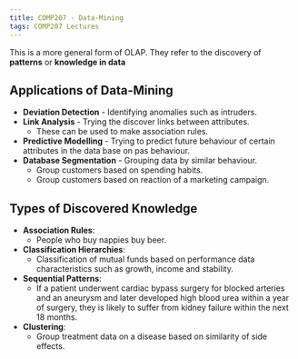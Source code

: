 ```yaml
---
title: COMP207 - Data-Mining
tags: COMP207 Lectures
---
```

This is a more general form of OLAP. They refer to the discovery of **patterns** or **knowledge in data**

## Applications of Data-Mining

* **Deviation Detection** - Identifying anomalies such as intruders.
* **Link Analysis** - Trying the discover links between attributes.
	* These can be used to make association rules.
* **Predictive Modelling** - Trying to predict future behaviour of certain attributes in the data base on pas behaviour.
* **Database Segmentation** - Grouping data by similar behaviour.
	* Group customers based on spending habits.
	* Group customers based on reaction of a marketing campaign.
	
## Types of Discovered Knowledge

* **Association Rules**:
	* People who buy nappies buy beer.
* **Classification Hierarchies**:
	* Classification of mutual funds based on performance data characteristics such as growth, income and stability.
* **Sequential Patterns**:
	* If a patient underwent cardiac bypass surgery for blocked arteries and an aneurysm and later developed high blood urea within a year of surgery, they is likely to suffer from kidney failure within the next 18 months.
* **Clustering**:
	* Group treatment data on a disease based on similarity of side effects.